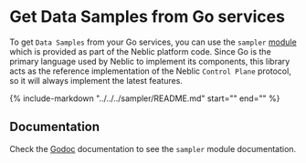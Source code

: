 # Get Data Samples from Go services

To get `Data Samples` from your Go services, you can use the `sampler` [module](https://pkg.go.dev) which is provided as part of the Neblic platform code. Since Go is the primary language used by Neblic to implement its components, this library acts as the reference implementation of the Neblic `Control Plane` protocol, so it will always implement the latest features.

{%
   include-markdown "../../../sampler/README.md"
   start="<!--how-to-start-->"
   end="<!--how-to-end-->"
%}

## Documentation

Check the [Godoc](https://pkg.go.dev/github.com/neblic/platform/sampler) documentation to see the `sampler` module documentation.
